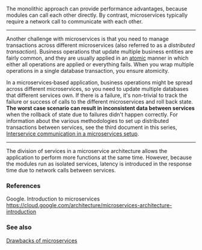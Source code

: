 The monolithic approach can provide performance advantages, because modules can call each other directly. By contrast, microservices typically require a network call to communicate with each other.

---

Another challenge with microservices is that you need to manage transactions across different microservices (also referred to as a _distributed transaction_). Business operations that update multiple business entities are fairly common, and they are usually applied in an [atomic](https://wikipedia.org/wiki/Atomicity_(database_systems)) manner in which either all operations are applied or everything fails. When you wrap multiple operations in a single database transaction, you ensure atomicity.

In a microservices‑based application, business operations might be spread across different microservices, so you need to update multiple databases that different services own. If there is a failure, it's non-trivial to track the failure or success of calls to the different microservices and roll back state. **The worst case scenario can result in inconsistent data between services** when the rollback of state due to failures didn't happen correctly. For information about the various methodologies to set up distributed transactions between services, see the third document in this series, [Interservice communication in a microservices setup](https://cloud.google.com/architecture/microservices-architecture-interservice-communication).

---

The division of services in a microservice architecture allows the application to perform more functions at the same time. However, because the modules run as isolated services, latency is introduced in the response time due to network calls between services.
### References
Google. Introduction to microservices
  https://cloud.google.com/architecture/microservices-architecture-introduction

### See also
[Drawbacks of microservices](Drawbacks%20of%20microservices.md)